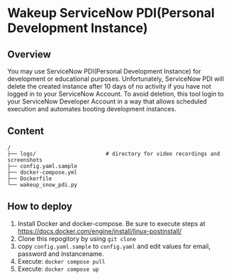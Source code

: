# Wakeup ServiceNow PDI(Personal Development Instance)

## Overview

You may use ServiceNow PDI(Personal Development Instance) for development or educational purposes. Unfortunately, ServiceNow PDI will delete the created instance after 10 days of no activity if you have not logged in to your ServiceNow Account. To avoid deletion, this tool login to your ServiceNow Developer Account in a way that allows scheduled execution and automates booting development instances.

## Content
    /
    ├── logs/                      # directory for video recordings and screenshots 
    ├── config.yaml.sample         
    ├── docker-compose.yml         
    ├── Dockerfile                 
    └── wakeup_snow_pdi.py         

    
## How to deploy
1. Install Docker and docker-compose.   Be sure to execute steps at https://docs.docker.com/engine/install/linux-postinstall/
2. Clone this repogitory by using  `git clone`
3. copy `config.yaml.sample` to `config.yaml` and edit values for email, password and instancename.
4. Execute: `docker compose pull`
5. Execute: `docker compose up`
   


